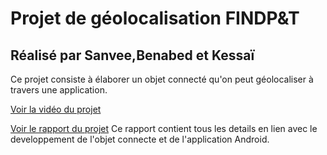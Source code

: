 # Projet de géolocalisation FINDP&T
## Réalisé par Sanvee,Benabed et Kessaï

Ce projet consiste à élaborer un objet connecté qu'on peut géolocaliser à travers une application.

[Voir la vidéo du projet](https://www.youtube.com/watch?v=y_-Wn6m1VJk&t=17s)

[Voir le rapport du projet](https://github.com/institut-galilee/DAM/blob/master/doc/Rapport%20final.pdf)
Ce rapport contient tous les details en lien avec le developpement de l'objet connecte et de l'application Android. 
